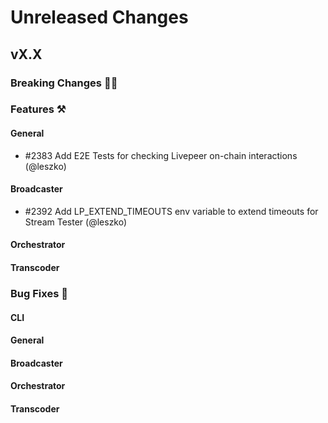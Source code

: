 # Unreleased Changes

## vX.X

### Breaking Changes 🚨🚨

### Features ⚒

#### General
- \#2383 Add E2E Tests for checking Livepeer on-chain interactions (@leszko)

#### Broadcaster
- \#2392 Add LP_EXTEND_TIMEOUTS env variable to extend timeouts for Stream Tester (@leszko)

#### Orchestrator

#### Transcoder

### Bug Fixes 🐞

#### CLI

#### General

#### Broadcaster

#### Orchestrator

#### Transcoder
